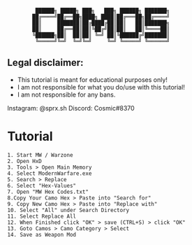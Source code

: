 
 	 	 	 ██████╗ █████╗ ███╗   ███╗ ██████╗ ███████╗
	 	 	██╔════╝██╔══██╗████╗ ████║██╔═══██╗██╔════╝
	 	 	██║     ███████║██╔████╔██║██║   ██║███████╗
	 	 	██║     ██╔══██║██║╚██╔╝██║██║   ██║╚════██║
	 	 	╚██████╗██║  ██║██║ ╚═╝ ██║╚██████╔╝███████║
	 	 	 ╚═════╝╚═╝  ╚═╝╚═╝     ╚═╝ ╚═════╝ ╚══════╝
                                            



## Legal disclaimer:
 - This tutorial is meant for educational purposes only!
 - I am not responsible for what you do/use with this tutorial!
 - I am not responsible for any bans.

Instagram: @sprx.sh
Discord: Cosmic#8370

# Tutorial
```
1. Start MW / Warzone
2. Open HxD
3. Tools > Open Main Memory
4. Select ModernWarfare.exe
5. Search > Replace
6. Select "Hex-Values"
7. Open "MW Hex Codes.txt"
8.Copy Your Camo Hex > Paste into "Search for"
9. Copy New Camo Hex > Paste into "Replace with"
10. Select "All" under Search Directory
11. Select Replace All
12. When Finished click "OK" > save (CTRL+S) > click "OK"
13. Goto Camos > Camo Category > Select
14. Save as Weapon Mod
```
